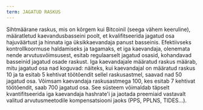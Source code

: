 ```yaml
---
term: JAGATUD RASKUS
---
```


Sihtmäärane raskus, mis on kõrgem kui Bitcoinil (seega vähem keeruline), määratletud kaevandusbasseini poolt, et kvalifitseerida jagatud osa hajuväärtust ja hinnata iga üksikkaevandaja panust basseinis. Efektiivseks kontrollkoormuse haldamiseks ja tagamaks, et iga kaevandaja, olenemata nende arvutusvõimsusest, esitab regulaarselt jagatud osasid, kohandavad basseinid jagatud osade raskust. Iga kaevandajale määratud raskus määrab, mitu jagatud osa nad koguvad: näiteks, kui kaevandajal on määratud raskus 10 ja ta esitab 5 kehtivat töötõendit sellel raskusastmel, saavad nad 50 jagatud osa. Võimsam kaevandaja raskusastmega 100, kes esitab 7 kehtivat töötõendit, saab 700 jagatud osa. See süsteem võimaldab täpselt kvantifitseerida iga kaevandaja hashrate'i ja jaotada preemiaid vastavalt valitud arvutusmeetodile kompensatsiooni jaoks (PPS, PPLNS, TIDES...).